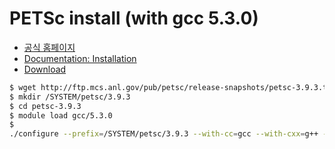 # PETSc install (with gcc 5.3.0)


- [공식 홈페이지](https://www.mcs.anl.gov/petsc/)
- [Documentation: Installation](https://www.mcs.anl.gov/petsc/documentation/installation.html)
- [Download](https://www.mcs.anl.gov/petsc/download/index.html)



```bash
$ wget http://ftp.mcs.anl.gov/pub/petsc/release-snapshots/petsc-3.9.3.tar.gz
$ mkdir /SYSTEM/petsc/3.9.3
$ cd petsc-3.9.3
$ module load gcc/5.3.0
$
./configure --prefix=/SYSTEM/petsc/3.9.3 --with-cc=gcc --with-cxx=g++ --with-fc=gfortran --download-mpich --download-fblaslapack
```
